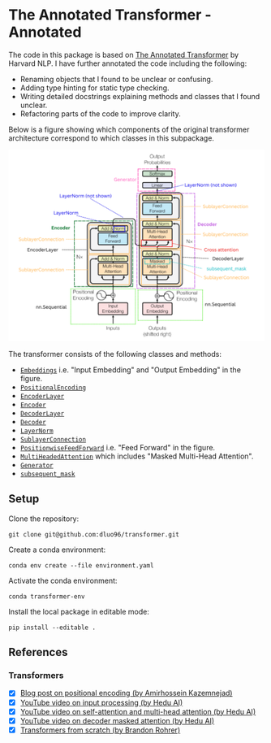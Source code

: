 # The Annotated Transformer - Annotated

The code in this package is based on
[The Annotated Transformer](http://nlp.seas.harvard.edu/annotated-transformer/) by
Harvard NLP. I have further annotated the code including the following:

- Renaming objects that I found to be unclear or confusing.
- Adding type hinting for static type checking.
- Writing detailed docstrings explaining methods and classes that I found unclear.
- Refactoring parts of the code to improve clarity.

Below is a figure showing which components of the original transformer architecture
correspond to which classes in this subpackage.

![](img/annotated_transformer.png)

The transformer consists of the following classes and methods:

- [`Embeddings`](embedding.py) i.e. "Input Embedding" and "Output Embedding" in the
  figure.
- [`PositionalEncoding`](transformer/positional_encoding.py)
- [`EncoderLayer`](transformer/encoder.py)
- [`Encoder`](transformer/encoder.py)
- [`DecoderLayer`](transformer/decoder.py)
- [`Decoder`](transformer/decoder.py)
- [`LayerNorm`](transformer/layer_norm.py)
- [`SublayerConnection`](transformer/sublayer_connection.py)
- [`PositionwiseFeedForward`](transformer/feedforward_net.py) i.e. "Feed Forward" in the
  figure.
- [`MultiHeadedAttention`](transformer/attention.py) which includes "Masked Multi-Head
  Attention".
- [`Generator`](transformer/embedding.py)
- [`subsequent_mask`](transformer/decoder_mask.py)

## Setup

Clone the repository:

```shell
git clone git@github.com:dluo96/transformer.git
```

Create a conda environment:

```shell
conda env create --file environment.yaml
```

Activate the conda environment:

```shell
conda transformer-env
```

Install the local package in editable mode:

```shell
pip install --editable .
```

## References

### Transformers
- [x] [Blog post on positional encoding (by Amirhossein Kazemnejad)](https://kazemnejad.com/blog/transformer_architecture_positional_encoding/)
- [x] [YouTube video on input processing (by Hedu AI)](https://www.youtube.com/watch?v=dichIcUZfOw)
- [x] [YouTube video on self-attention and multi-head attention (by Hedu AI)](https://www.youtube.com/watch?v=mMa2PmYJlCo)
- [x] [YouTube video on decoder masked attention (by Hedu AI)](https://www.youtube.com/watch?v=gJ9kaJsE78k)
- [x] [Transformers from scratch (by Brandon Rohrer)](https://e2eml.school/transformers.html)
